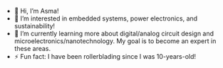- 👋 Hi, I’m Asma!
- 👀 I’m interested in embedded systems, power electronics, and sustainability!
- 🌱 I’m currently learning more about digital/analog circuit design and microelectronics/nanotechnology. My goal is to become an expert in these areas. 
- ⚡ Fun fact: I have been rollerblading since I was 10-years-old!

<!---
ara2125/ara2125 is a ✨ special ✨ repository because its `README.md` (this file) appears on your GitHub profile.
You can click the Preview link to take a look at your changes.
--->
